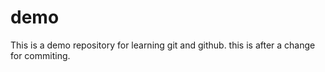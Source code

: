 # demo
This is a demo repository for learning git and github. this is after a change for commiting.
